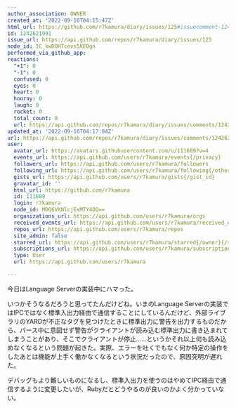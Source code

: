 ```yaml
---
author_association: OWNER
created_at: '2022-09-10T04:15:47Z'
html_url: https://github.com/r7kamura/diary/issues/125#issuecomment-1242621991
id: 1242621991
issue_url: https://api.github.com/repos/r7kamura/diary/issues/125
node_id: IC_kwDOHTcevs5KEOgn
performed_via_github_app: 
reactions:
  "+1": 0
  "-1": 0
  confused: 0
  eyes: 0
  heart: 0
  hooray: 0
  laugh: 0
  rocket: 0
  total_count: 0
  url: https://api.github.com/repos/r7kamura/diary/issues/comments/1242621991/reactions
updated_at: '2022-09-10T04:17:04Z'
url: https://api.github.com/repos/r7kamura/diary/issues/comments/1242621991
user:
  avatar_url: https://avatars.githubusercontent.com/u/111689?v=4
  events_url: https://api.github.com/users/r7kamura/events{/privacy}
  followers_url: https://api.github.com/users/r7kamura/followers
  following_url: https://api.github.com/users/r7kamura/following{/other_user}
  gists_url: https://api.github.com/users/r7kamura/gists{/gist_id}
  gravatar_id: ''
  html_url: https://github.com/r7kamura
  id: 111689
  login: r7kamura
  node_id: MDQ6VXNlcjExMTY4OQ==
  organizations_url: https://api.github.com/users/r7kamura/orgs
  received_events_url: https://api.github.com/users/r7kamura/received_events
  repos_url: https://api.github.com/users/r7kamura/repos
  site_admin: false
  starred_url: https://api.github.com/users/r7kamura/starred{/owner}{/repo}
  subscriptions_url: https://api.github.com/users/r7kamura/subscriptions
  type: User
  url: https://api.github.com/users/r7kamura

---
```

今日はLanguage Serverの実装中にハマった。

いつかそうなるだろうと思ってたんだけどね。いまのLanguage Serverの実装ではIPCではなく標準入出力経由で通信することにしているんだけど、外部ライブラリのYARDが不正なタグを見つけたときに標準出力に警告を出力するものだから、パース中に意図せず警告がクライアントが読み込む標準出力に書き込まれてしまうことがあり、そこでクライアントが停止……というかそれ以上何も読み込めなくなるという問題が起きた。実際、エラーを吐くでもなく何か特定の操作をしたあとは機能が上手く働かなくなるという状況だったので、原因究明が遅れた。

デバッグもより難しいものになるし、標準入出力を使うのはやめてIPC経由で通信するように変更したいが、Rubyだとどうやるのが良いのかよく分かっていない。